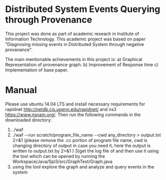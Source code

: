 
Distributed System Events Querying through Provenance
========
This project was done as part of academic reseach in Institute of Information Technology. This academic project was based on paper "Diagnosing missing events in Distributed System through negative provanance".

The main mentionable achievements in this project is:
a) Graphical Representation of provenance graph.
b) Improvement of Response time
c) Implementation of base paper.

# Manual
Please use ubuntu 14.04 LTS and install necessary requirements for rapidnet http://netdb.cis.upenn.edu/rapidnet/ and ns3 https://www.nsnam.org/. Then run the following commands in the downloaded directory:
1) ./waf 
2) ./waf --run scratch/program_file_name --cwd any_directory > output.txt 2>&1
(please remove the .cc portion of program file name, cwd is changing directory of output in case you need it, here the output is written to output.txt by 2>&1 )
3)get the log file of and then use it using the tool which can be opened by running the Workspace/Java/Spl3/src/GraphTest/Graph.java
4) using the tool explore the graph and analyze and query events in the system
